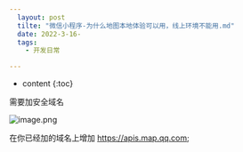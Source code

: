```yaml
---
  layout: post
  tilte: "微信小程序-为什么地图本地体验可以用，线上环境不能用.md"
  date: 2022-3-16-
  tags: 
    - 开发日常

---
```



* content
{:toc}


需要加安全域名

![image.png](https://upload-images.jianshu.io/upload_images/15312191-846a995e89f0ff8f.png?imageMogr2/auto-orient/strip%7CimageView2/2/w/1240)

在你已经加的域名上增加
https://apis.map.qq.com;
